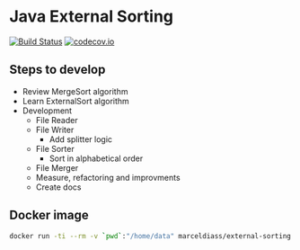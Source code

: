 # Java External Sorting

[![Build Status][circle-badge]][circle-link] [![codecov.io][codecov-badge]][codecov-link]

[circle-badge]: https://circleci.com/gh/marceldiass/java-external-sorting.svg?style=svg
[circle-link]:  https://circleci.com/gh/marceldiass/java-external-sorting
[codecov-badge]: https://codecov.io/gh/marceldiass/java-external-sorting/branch/master/graph/badge.svg
[codecov-link]:  https://codecov.io/gh/marceldiass/java-external-sorting


## Steps to develop

* Review MergeSort algorithm
* Learn ExternalSort algorithm
* Development
  * File Reader
  * File Writer
    * Add splitter logic
  * File Sorter
    * Sort in alphabetical order
  * File Merger
  * Measure, refactoring and improvments
  * Create docs


## Docker image

```bash
docker run -ti --rm -v `pwd`:"/home/data" marceldiass/external-sorting
```
